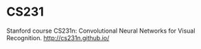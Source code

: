 # CS231
Stanford course CS231n: Convolutional Neural Networks for Visual Recognition.
http://cs231n.github.io/
